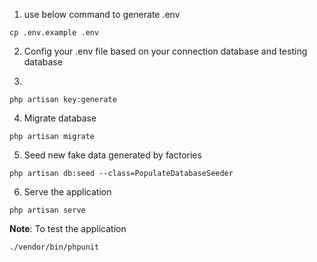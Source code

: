 1. use below command to generate .env

```
cp .env.example .env
```

2. Config your .env file based on your connection database and testing database

3. 

```
php artisan key:generate
```

4. Migrate database

```
php artisan migrate
```

5. Seed new fake data generated by factories

```
php artisan db:seed --class=PopulateDatabaseSeeder
```


6. Serve the application

```
php artisan serve
```


**Note**: To test the application 

```
./vendor/bin/phpunit
```